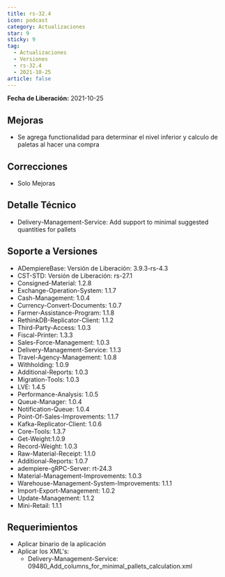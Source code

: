 ```yaml
---
title: rs-32.4
icon: podcast
category: Actualizaciones
star: 9
sticky: 9
tag:
  - Actualizaciones
  - Versiones
  - rs-32.4
  - 2021-10-25
article: false
---
```


**Fecha de Liberación:** 2021-10-25

## Mejoras

- Se agrega functionalidad para determinar el nivel inferior y calculo de paletas al hacer una compra

## Correcciones

- Solo Mejoras

## Detalle Técnico

- Delivery-Management-Service: Add support to minimal suggested quantities for pallets

## Soporte a Versiones

- ADempiereBase: Versión de Liberación: 3.9.3-rs-4.3
- CST-STD: Versión de Liberación: rs-27.1
- Consigned-Material: 1.2.8
- Exchange-Operation-System: 1.1.7
- Cash-Management: 1.0.4
- Currency-Convert-Documents: 1.0.7
- Farmer-Assistance-Program: 1.1.8
- RethinkDB-Replicator-Client: 1.1.2
- Third-Party-Access: 1.0.3
- Fiscal-Printer: 1.3.3
- Sales-Force-Management: 1.0.3
- Delivery-Management-Service: 1.1.3
- Travel-Agency-Management: 1.0.8
- Withholding: 1.0.9
- Additional-Reports: 1.0.3
- Migration-Tools: 1.0.3
- LVE: 1.4.5
- Performance-Analysis: 1.0.5
- Queue-Manager: 1.0.4
- Notification-Queue: 1.0.4
- Point-Of-Sales-Improvements: 1.1.7
- Kafka-Replicator-Client: 1.0.6
- Core-Tools: 1.3.7
- Get-Weight:1.0.9
- Record-Weight: 1.0.3
- Raw-Material-Receipt: 1.1.0
- Additional-Reports: 1.0.7
- adempiere-gRPC-Server: rt-24.3
- Material-Management-Improvements: 1.0.3
- Warehouse-Management-System-Improvements: 1.1.1
- Import-Export-Management: 1.0.2
- Update-Management: 1.1.2
- Mini-Retail: 1.1.1

## Requerimientos

- Aplicar binario de la aplicación
- Aplicar los XML's:
  - Delivery-Management-Service: 09480_Add_columns_for_minimal_pallets_calculation.xml
